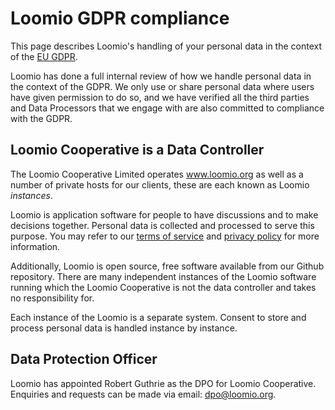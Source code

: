 # Loomio GDPR compliance

This page describes Loomio's handling of your personal data in the context of the [EU GDPR](https://www.eugdpr.org/).

Loomio has done a full internal review of how we handle personal data in the context of the GDPR. We only use or share personal data where users have given permission to do so, and we have verified all the third parties and Data Processors that we engage with are also committed to compliance with the GDPR.

## Loomio Cooperative is a Data Controller
The Loomio Cooperative Limited operates www.loomio.org as well as a number of private hosts for our clients, these are each known as Loomio _instances_.

Loomio is application software for people to have discussions and to make decisions together. Personal data is collected and processed to serve this purpose. You may refer to our [terms of service](terms_of_service) and [privacy policy](privacy) for more information.

Additionally, Loomio is open source, free software available from our Github repository. There are many independent instances of the Loomio software running which the Loomio Cooperative is not the data controller and takes no responsibility for.

Each instance of the Loomio is a separate system. Consent to store and process personal data is handled instance by instance.

## Data Protection Officer

Loomio has appointed Robert Guthrie as the DPO for Loomio Cooperative. Enquiries and requests can be made via email: dpo@loomio.org.